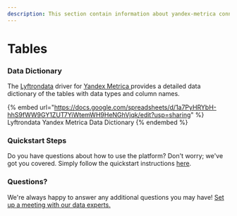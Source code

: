 ```yaml
---
description: This section contain information about yandex-metrica connector tables information
---
```


# Tables

### Data Dictionary

The [Lyftrondata](https://www.lyftrondata.com/) driver for [Yandex Metrica](https://www.lyftrondata.com/integration/yandex-metrica/)[ ](https://www.lyftrondata.com/integration/yandex-metrica/)provides a detailed data dictionary of the tables with data types and column names.

{% embed url="https://docs.google.com/spreadsheets/d/1a7PyHRYbH-hhS9fWW9GY1ZUT7YiWtemWH9HeNGhVjqk/edit?usp=sharing" %}
Lyftrondata Yandex Metrica Data Dictionary
{% endembed %}

### Quickstart Steps

Do you have questions about how to use the platform? Don't worry; we've got you covered. Simply follow the quickstart instructions [here](../../../../quickstart-steps.md).

### Questions? <a href="#questions" id="questions"></a>

We're always happy to answer any additional questions you may have! [Set up a meeting with our data experts.](https://www.lyftrondata.com/book-a-meeting/)

